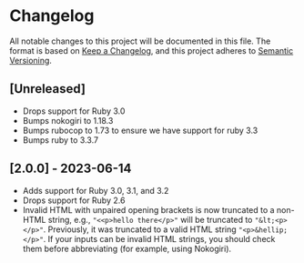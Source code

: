 # Changelog

All notable changes to this project will be documented in this file.
The format is based on [Keep a Changelog](https://keepachangelog.com/en/1.0.0/),
and this project adheres to [Semantic Versioning](https://semver.org/spec/v2.0.0.html).

## [Unreleased]

* Drops support for Ruby 3.0
* Bumps nokogiri to 1.18.3
* Bumps rubocop to 1.73 to ensure we have support for ruby 3.3
* Bumps ruby to 3.3.7

## [2.0.0] - 2023-06-14

* Adds support for Ruby 3.0, 3.1, and 3.2
* Drops support for Ruby 2.6
* Invalid HTML with unpaired opening brackets is now truncated to a non-HTML string, e.g., `"<<p>hello there</p>"` will be truncated to `"&lt;<p></p>"`.  Previously, it was truncated to a valid HTML string `"<p>&hellip;</p>"`. If your inputs can be invalid HTML strings, you should check them before abbreviating (for example, using Nokogiri).
